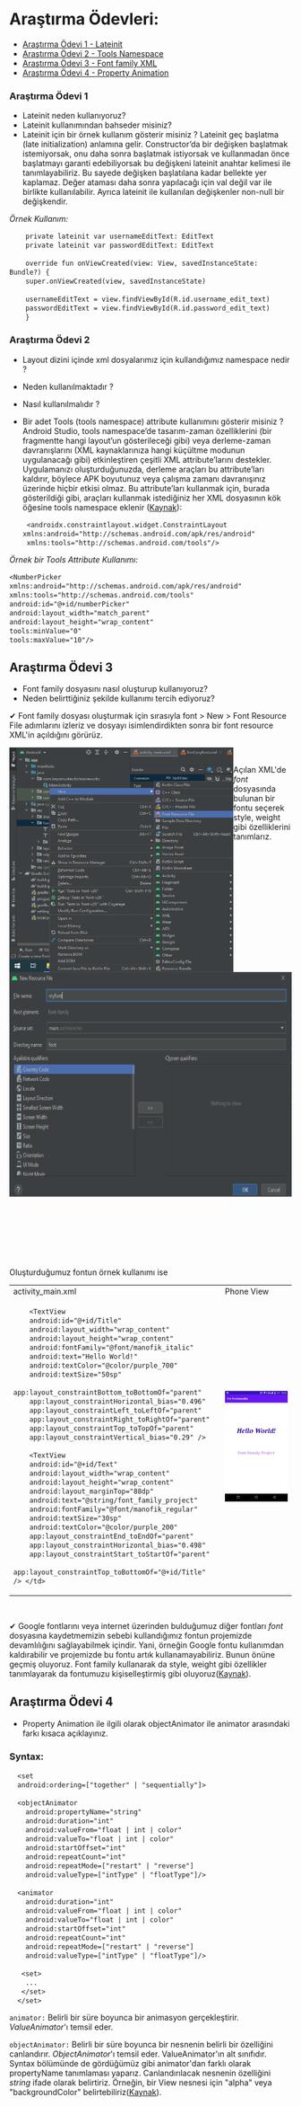 # Araştırma Ödevleri:

- [Araştırma Ödevi 1 - Lateinit](#1)
- [Araştırma Ödevi 2 - Tools Namespace](#2)
- [Araştırma Ödevi 3 - Font family XML](#3)
- [Araştırma Ödevi 4 - Property Animation](#4)


### <a name="1"></a> Araştırma Ödevi 1

- Lateinit neden kullanıyoruz?
- Lateinit kullanımından bahseder misiniz?
- Lateinit için bir örnek kullanım gösterir misiniz ?
Lateinit geç başlatma (late initialization) anlamına gelir. Constructor’da bir değişken başlatmak istemiyorsak, onu daha sonra başlatmak istiyorsak ve kullanmadan önce başlatmayı garanti edebiliyorsak bu değişkeni lateinit anahtar kelimesi ile tanımlayabiliriz. Bu sayede değişken başlatılana kadar bellekte yer kaplamaz. Değer ataması daha sonra yapılacağı için val değil var ile birlikte kullanılabilir. Ayrıca lateinit ile kullanılan değişkenler non-null bir değişkendir. 

*Örnek Kullanım:*

        private lateinit var usernameEditText: EditText
        private lateinit var passwordEditText: EditText

        override fun onViewCreated(view: View, savedInstanceState: Bundle?) {
        super.onViewCreated(view, savedInstanceState)

        usernameEditText = view.findViewById(R.id.username_edit_text)
        passwordEditText = view.findViewById(R.id.password_edit_text)   
        }
### <a name="2"></a> Araştırma Ödevi 2


- Layout dizini içinde xml dosyalarımız için kullandığımız namespace nedir ?
- Neden kullanılmaktadır ?
- Nasıl kullanılmalıdır ?
- Bir adet Tools (tools namespace) attribute kullanımını gösterir misiniz ? 
Android Studio, tools namespace’de tasarım-zaman özelliklerini (bir fragmentte hangi layout’un gösterileceği gibi) veya derleme-zaman davranışlarını (XML kaynaklarınıza hangi küçültme modunun uygulanacağı gibi) etkinleştiren çeşitli XML attribute’larını destekler. Uygulamanızı oluşturduğunuzda, derleme araçları bu attribute’ları kaldırır, böylece APK boyutunuz veya çalışma zamanı davranışınız üzerinde hiçbir etkisi olmaz. Bu attribute’ları kullanmak için, burada gösterildiği gibi, araçları kullanmak istediğiniz her XML dosyasının kök öğesine tools namespace eklenir ([Kaynak](https://developer.android.com/studio/write/tool-attributes#toolslayout)):
       
       <androidx.constraintlayout.widget.ConstraintLayout xmlns:android="http://schemas.android.com/apk/res/android"
       xmlns:tools="http://schemas.android.com/tools"/>
       
*Örnek bir Tools Attribute Kullanımı:*

    <NumberPicker xmlns:android="http://schemas.android.com/apk/res/android"
    xmlns:tools="http://schemas.android.com/tools"
    android:id="@+id/numberPicker"
    android:layout_width="match_parent"
    android:layout_height="wrap_content"
    tools:minValue="0"
    tools:maxValue="10"/>
    
## <a name="3"></a> Araştırma Ödevi 3

- Font family dosyasını nasıl oluşturup kullanıyoruz?
- Neden belirttiğiniz şekilde kullanımı tercih ediyoruz?

 ✔ Font family dosyası oluşturmak için sırasıyla font > New > Font Resource File adımlarını izleriz ve dosyayı isimlendirdikten sonra bir font resource XML'in açıldığını görürüz. 



<img src="https://github.com/beyzanurtas/UpSchool-Bootcamp-Progress/blob/main/Ara%C5%9Ft%C4%B1rma%20%C3%96devleri/Pictures/font%20resource%20file.png" align="left" width="400" height="400"/>


<img src="https://github.com/beyzanurtas/UpSchool-Bootcamp-Progress/blob/main/Ara%C5%9Ft%C4%B1rma%20%C3%96devleri/Pictures/new%20resource%20file.PNG" align="right" 
     width="570" height="400" />   
     
&nbsp;
&nbsp;

Açılan XML'de *font* dosyasında bulunan bir fontu seçerek style, weight gibi özelliklerini tanımlarız.   

      <?xml version="1.0" encoding="utf-8"?>
      <font-family xmlns:android="http://schemas.android.com/apk/res/android">
        <font
          android:fontStyle="normal"
          android:font="@font/manofik_regular"
          android:fontWeight="400" />
        <font
          android:fontStyle="italic"
          android:font="@font/manofik_italic"
          android:fontWeight="400" />
     </font-family>
     
 
 Oluşturduğumuz fontun örnek kullanımı ise 
 
<table>
<tr>
<td> activity_main.xml </td> <td> Phone View </td>
</tr>
<tr>
<td> 
        
        
        <TextView
        android:id="@+id/Title"
        android:layout_width="wrap_content"
        android:layout_height="wrap_content"
        android:fontFamily="@font/manofik_italic"
        android:text="Hello World!"
        android:textColor="@color/purple_700"
        android:textSize="50sp"
        app:layout_constraintBottom_toBottomOf="parent"
        app:layout_constraintHorizontal_bias="0.496"
        app:layout_constraintLeft_toLeftOf="parent"
        app:layout_constraintRight_toRightOf="parent"
        app:layout_constraintTop_toTopOf="parent"
        app:layout_constraintVertical_bias="0.29" />

        <TextView
        android:id="@+id/Text"
        android:layout_width="wrap_content"
        android:layout_height="wrap_content"
        android:layout_marginTop="88dp"
        android:text="@string/font_family_project"
        android:fontFamily="@font/manofik_regular"
        android:textSize="30sp"
        android:textColor="@color/purple_200"
        app:layout_constraintEnd_toEndOf="parent"
        app:layout_constraintHorizontal_bias="0.498"
        app:layout_constraintStart_toStartOf="parent"
        app:layout_constraintTop_toBottomOf="@+id/Title" /> </td>
<td>    
       
<img src="https://github.com/beyzanurtas/UpSchool-Bootcamp-Progress/blob/main/Ara%C5%9Ft%C4%B1rma%20%C3%96devleri/Pictures/phone_view.PNG" align="right" />
        
</td>
</tr>
</table>

&nbsp;
&nbsp;
      
 ✔ Google fontlarını veya internet üzerinden bulduğumuz diğer fontları *font* dosyasına kaydetmemizin sebebi kullandığımız fontun projemizde devamlılığını sağlayabilmek içindir. Yani, örneğin Google fontu kullanımdan kaldırabilir ve projemizde bu fontu artık kullanamayabiliriz. Bunun önüne geçmiş oluyoruz. 
 Font family kullanarak da style, weight gibi özellikler tanımlayarak da fontumuzu kişiselleştirmiş gibi oluyoruz([Kaynak](https://developer.android.com/guide/topics/ui/look-and-feel/fonts-in-xml)).

## <a name="4"></a> Araştırma Ödevi 4

- Property Animation ile ilgili olarak objectAnimator ile animator arasındaki farkı kısaca açıklayınız.

### Syntax:
       
      <set
      android:ordering=["together" | "sequentially"]>

      <objectAnimator
        android:propertyName="string"
        android:duration="int"
        android:valueFrom="float | int | color"
        android:valueTo="float | int | color"
        android:startOffset="int"
        android:repeatCount="int"
        android:repeatMode=["restart" | "reverse"]
        android:valueType=["intType" | "floatType"]/>

      <animator
        android:duration="int"
        android:valueFrom="float | int | color"
        android:valueTo="float | int | color"
        android:startOffset="int"
        android:repeatCount="int"
        android:repeatMode=["restart" | "reverse"]
        android:valueType=["intType" | "floatType"]/>

       <set>
        ...
       </set>
      </set>     

<code>animator:</code> Belirli bir süre boyunca bir animasyon gerçekleştirir. *ValueAnimator*'ı temsil eder.

<code>objectAnimator:</code> Belirli bir süre boyunca bir nesnenin belirli bir özelliğini canlandırır. *ObjectAnimator*'ı temsil eder. ValueAnimator'ın alt sınıfıdır. Syntax bölümünde de gördüğümüz gibi animator'dan farklı olarak propertyName tanımlaması yaparız. Canlandırılacak nesnenin özelliğini *string* ifade olarak belirtiriz. Örneğin, bir View nesnesi için "alpha" veya "backgroundColor" belirtebiliriz([Kaynak](https://developer.android.com/guide/topics/resources/animation-resource#Property)). 
   






